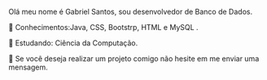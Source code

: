 Olá meu nome é Gabriel Santos, sou desenvolvedor de Banco de Dados.

🦄 Conhecimentos:Java, CSS, Bootstrp, HTML e MySQL .

🦄 Estudando: Ciência da Computação.

💌 Se você deseja realizar um projeto comigo não hesite em me enviar uma mensagem.
